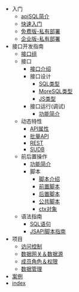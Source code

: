 - 入门
  - [apiSQL简介](/010@入门/010@apiSQL简介/readme.md)
  - [快速入门](/010@入门/020@快速入门/readme.md)
  - [免费版-私有部署](/010@入门/030@免费版-私有部署/readme.md)
  - [企业版-私有部署](/010@入门/040@企业版-私有部署/readme.md)
- 接口开发指南
  - [接口组](/020@接口开发指南/010@接口组/readme.md)
  - 接口
    - [接口介绍](/020@接口开发指南/020@接口/010@接口介绍/readme.md)
    - 接口设计
      - [SQL类型](/020@接口开发指南/020@接口/020@接口设计/010@SQL类型/readme.md)
      - [MoreSQL类型](/020@接口开发指南/020@接口/020@接口设计/020@MoreSQL类型/moreSql.md)
      - [JS类型](/020@接口开发指南/020@接口/020@接口设计/030@JS类型/js.md)
    - 接口运行(调试)
      - [功能简介](/020@接口开发指南/020@接口/030@接口运行(调试)/010@功能简介/readme.md)
  - 动态特性
    - [API属性](/020@接口开发指南/030@动态特性/0010@API属性.md)
    - [批量API](/020@接口开发指南/030@动态特性/0020@批量API.md)
    - [REST](/020@接口开发指南/030@动态特性/0030@REST.md)
    - [SUDB](/020@接口开发指南/030@动态特性/0040@SUDB.md)
  - 前后置操作
    - [功能简介](/020@接口开发指南/040@前后置操作/010@功能简介/功能简介.md)
    - 脚本
      - [脚本介绍](/020@接口开发指南/040@前后置操作/020@脚本/0010@脚本介绍.md)
      - [前置脚本](/020@接口开发指南/040@前后置操作/020@脚本/0020@前置脚本.md)
      - [后置脚本](/020@接口开发指南/040@前后置操作/020@脚本/0030@后置脚本.md)
      - [公共脚本](/020@接口开发指南/040@前后置操作/020@脚本/0040@公共脚本.md)
      - [ctx对象](/020@接口开发指南/040@前后置操作/020@脚本/0050@ctx对象.md)
  - 语法指南
    - [SQL语句](/020@接口开发指南/050@语法指南/0010@SQL语句.md)
    - [JSAPI脚本指南](/020@接口开发指南/050@语法指南/0020@JSAPI脚本指南.md)
- 项目
  - [访问控制](/030@项目/0010@访问控制.md)
  - [数据网关＆数据源](/030@项目/0020@数据网关＆数据源.md)
  - [成员角色＆权限](/030@项目/0030@成员角色＆权限.md)
  - [数据管理](/030@项目/0040@数据管理.md)
- [案例](/040@案例/010@apiSQL与HertzBeat(实时监控告警)的零代码实现.md)
- [index](/index.md)
